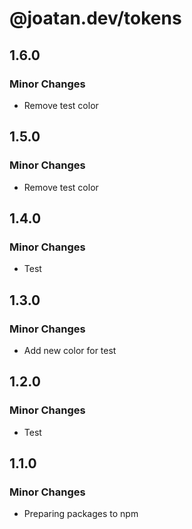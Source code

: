 # @joatan.dev/tokens

## 1.6.0

### Minor Changes

- Remove test color

## 1.5.0

### Minor Changes

- Remove test color

## 1.4.0

### Minor Changes

- Test

## 1.3.0

### Minor Changes

- Add new color for test

## 1.2.0

### Minor Changes

- Test

## 1.1.0

### Minor Changes

- Preparing packages to npm
